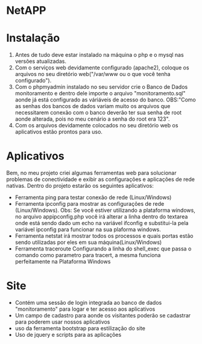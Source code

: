 NetAPP
======

# Instalação

1. Antes de tudo deve estar instalado na máquina o php e o mysql nas versões atualizadas.
2. Com o serviços web devidamente configurado (apache2), coloque os arquivos no seu diretório web("/var/www ou o que você tenha configurado").
3. Com o phpmyadmin instalado no seu servidor crie o  Banco de Dados monitoramento e dentro dele importe o arquivo "monitoramento.sql" aonde já está configurado as váriáveis de acesso do banco. OBS:"Como as senhas dos bancos de dados variam muito os arquivos que necessitarem conexão com o banco deverão ter sua senha de root aonde alterada, pois no meu cenário a senha do root era 123".
4. Com os arquivos devidamente colocados no seu diretório web os aplicativos estão prontos para uso.

# Aplicativos

Bem, no meu projeto criei algumas ferramentas web para solucionar problemas de conectividade e exibir as configurações e aplicações de rede nativas. Dentro do projeto estarão os seguintes aplicativos:
- Ferramenta ping para testar conexão de rede (Linux/Windows)
- Ferramenta ipconfig para mostrar as configurações de rede (Linux/Windows). Obs: Se você estiver utilizando a plataforma windows, no arquivo appipconfig.php você irá alterar a linha dentro do textarea onde está sendo dado um echo na variável ifconfig e substitui-la pela variável ipconfig para funcionar na sua plaforma windows.
- Ferramenta netstat irá mostrar todos os processos e quais portas estão sendo utilizadas por eles em sua máquina(Linux/Windows)
- Ferramenta traceroute Configurando a linha do shell_exec que passa o comando como parametro para tracert, a mesma funciona perfeitamente na Plataforma Windows

# Site
- Contém uma sessão de login integrada ao banco de dados "monitoramento" para logar e ter acesso aos aplicativos
- Um campo de cadastro para aonde os visitantes poderão se cadastrar para poderem usar nossos aplicativos
- uso da ferramenta bootstrap para estilização do site
- Uso de jquery e scripts para as aplicações 

